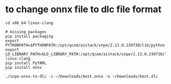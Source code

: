 # to change onnx file to dlc file format
    cd x86_64-linux-clang

    # missing packages
    pip install packaging
    export PYTHONPATH=$PYTHONPATH:/opt/qcom/aistack/snpe/2.13.0.230730/lib/python
    export LD_LIBRARY_PATH=$LD_LIBRARY_PATH:/opt/qcom/aistack/snpe/2.13.0.230730/lib/x86_64-linux-clang
    pip install PyYAML
    pip install onnx

    ./snpe-onnx-to-dlc -i ~/Downloads/best.onnx -o ~/Downloads/best.dlc
